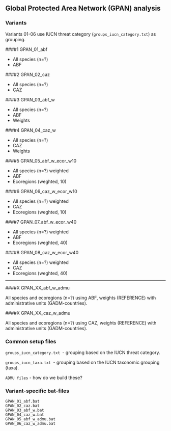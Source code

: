 ## Global Protected Area Network (GPAN) analysis

### Variants

Variants 01-06 use IUCN threat category (`groups_iucn_category.txt`) as grouping.

####1 GPAN_01_abf

* All species (n=?)
* ABF

####2 GPAN_02_caz

* All species (n=?) 
* CAZ

####3 GPAN_03_abf_w

* All species (n=?)
* ABF
* Weights

####4 GPAN_04_caz_w

* All species (n=?) 
* CAZ
* Weights

####5 GPAN_05_abf_w_ecor_w10

* All species (n=?) weighted
* ABF
* Ecoregions (weghted, 10)

####6 GPAN_06_caz_w_ecor_w10

* All species (n=?) weighted
* CAZ
* Ecoregions (weghted, 10)

####7 GPAN_07_abf_w_ecor_w40

* All species (n=?) weighted
* ABF
* Ecoregions (weghted, 40)

####8 GPAN_08_caz_w_ecor_w40

* All species (n=?) weighted
* CAZ
* Ecoregions (weghted, 40)

----


####X GPAN_XX_abf_w_admu

All species and ecoregions (n=?) using ABF, weights (REFERENCE) with administrative units (GADM-countries).

####X GPAN_XX_caz_w_admu

All species and ecoregions (n=?) using CAZ, weights (REFERENCE) with administrative units (GADM-countries).

### Common setup files

`groups_iucn_category.txt `- grouping based on the IUCN threat category.  

`groups_iucn_taxa.txt `- grouping based on the IUCN taxonomic grouping (taxa).  

`ADMU files` - how do we build these? 


### Variant-specific bat-files

`GPAN_01_abf.bat`  
`GPAN_02_caz.bat`  
`GPAN_03_abf_w.bat`  
`GPAN_04_caz_w.bat`  
`GPAN_05_abf_w_admu.bat`  
`GPAN_06_caz_w_admu.bat`  

